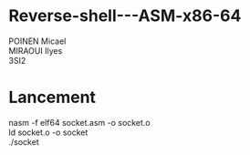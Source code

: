 # Reverse-shell---ASM-x86-64
POINEN Micael <br>
MIRAOUI Ilyes <br>
3SI2

# Lancement
nasm -f elf64 socket.asm -o socket.o <br>
ld socket.o -o socket<br>
./socket